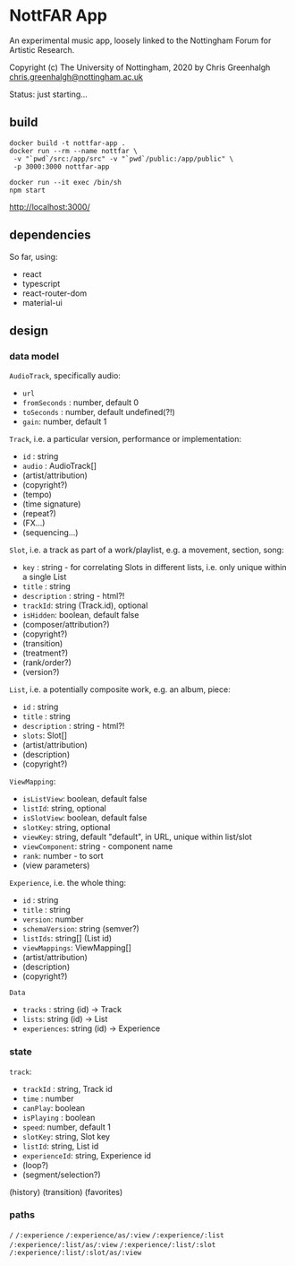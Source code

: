 # NottFAR App

An experimental music app, loosely linked to the Nottingham
Forum for Artistic Research.

Copyright (c) The University of Nottingham, 2020
by Chris Greenhalgh <chris.greenhalgh@nottingham.ac.uk>

Status: just starting...

## build

```
docker build -t nottfar-app .
docker run --rm --name nottfar \
 -v "`pwd`/src:/app/src" -v "`pwd`/public:/app/public" \
 -p 3000:3000 nottfar-app
```
```
docker run --it exec /bin/sh
npm start
```
[http://localhost:3000/](http://localhost:3000/)

## dependencies

So far, using:
- react
- typescript
- react-router-dom
- material-ui

## design

### data model

`AudioTrack`, specifically audio:
- `url`
- `fromSeconds` : number, default 0
- `toSeconds` : number, default undefined(?!)
- `gain`: number, default 1

`Track`, i.e. a particular version, performance or implementation:
- `id` : string
- `audio` : AudioTrack[]
- (artist/attribution)
- (copyright?)
- (tempo)
- (time signature)
- (repeat?)
- (FX...)
- (sequencing...)

`Slot`, i.e. a track as part of a work/playlist, e.g. a movement, section, song:
- `key` : string - for correlating Slots in different lists, 
i.e. only unique within a single List
- `title` : string
- `description` : string - html?!
- `trackId`: string (Track.id), optional
- `isHidden`: boolean, default false
- (composer/attribution?)
- (copyright?)
- (transition)
- (treatment?)
- (rank/order?)
- (version?)

`List`, i.e. a potentially composite work, e.g. an album, piece:
- `id` : string
- `title` : string
- `description` : string - html?!
- `slots`: Slot[]
- (artist/attribution)
- (description)
- (copyright?)

`ViewMapping`:
- `isListView`: boolean, default false
- `listId`: string, optional
- `isSlotView`: boolean, default false
- `slotKey`: string, optional
- `viewKey`: string, default "default", in URL, unique within list/slot
- `viewComponent`: string - component name
- `rank`: number - to sort
- (view parameters)

`Experience`, i.e. the whole thing:
- `id` : string
- `title` : string
- `version`: number
- `schemaVersion`: string (semver?)
- `listIds`: string[] (List id)
- `viewMappings`: ViewMapping[]
- (artist/attribution)
- (description)
- (copyright?)

`Data`
- `tracks` : string (id) -> Track
- `lists`: string (id) -> List
- `experiences`: string (id) -> Experience

### state

`track`:
- `trackId` : string, Track id
- `time` : number
- `canPlay`: boolean
- `isPlaying` : boolean
- `speed`: number, default 1
- `slotKey`: string, Slot key
- `listId`: string, List id
- `experienceId`: string, Experience id
- (loop?)
- (segment/selection?)

(history)
(transition)
(favorites)

### paths

`/`
`/:experience`
`/:experience/as/:view`
`/:experience/:list`
`/:experience/:list/as/:view`
`/:experience/:list/:slot`
`/:experience/:list/:slot/as/:view`
